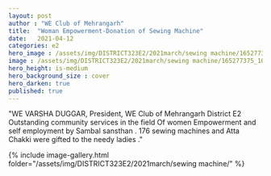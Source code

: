 ```yaml
---
layout: post
author : "WE Club of Mehrangarh"
title:  "Woman Empowerment-Donation of Sewing Machine"
date:   2021-04-12
categories: e2
hero_image : /assets/img/DISTRICT323E2/2021march/sewing machine/165277375_10225596420688216_3592119900530989935_n.jpg
image : /assets/img/DISTRICT323E2/2021march/sewing machine/165277375_10225596420688216_3592119900530989935_n.jpg
hero_height: is-medium
hero_background_size : cover
hero_darken: true
published: true
---
```


"WE VARSHA DUGGAR, President, WE Club of Mehrangarh District E2 Outstanding   community   services   in the  field  Of  women  Empowerment  and  self  employment   by Sambal  sansthan .
176  sewing machines  and  Atta  Chakki   were  gifted  to the  needy   ladies ."

{% include image-gallery.html folder="/assets/img/DISTRICT323E2/2021march/sewing machine/" %}